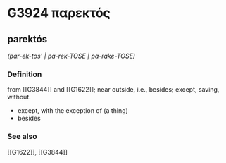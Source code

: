 # G3924 παρεκτός

## parektós

_(par-ek-tos' | pa-rek-TOSE | pa-rake-TOSE)_

### Definition

from [[G3844]] and [[G1622]]; near outside, i.e., besides; except, saving, without.

- except, with the exception of (a thing)
- besides

### See also

[[G1622]], [[G3844]]

